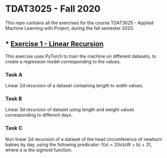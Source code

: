 # TDAT3025 - Fall 2020
This repo contains all the exercises for the course TDAT3025 - Applied Machine Learning with Project, during the fall semester 2020.
## * [Exercise 1 - Linear Recursion](/Øving-1)
This exercise uses PyTorch to train the machine on different datasets, to create a regression model corresponding to the values.
### Task A
Linear 2d recursion of a dataset containing length to width values.
### Task B
Linear 3d recursion of dataset using length and weight values corresponding to different days.
### Task C
Non linear 2d recursion of a dataset of the head circumference of newborn babies by day, using the following predicator: f(x) = 20σ(xW + b) + 31, where σ is the sigmoid function.
